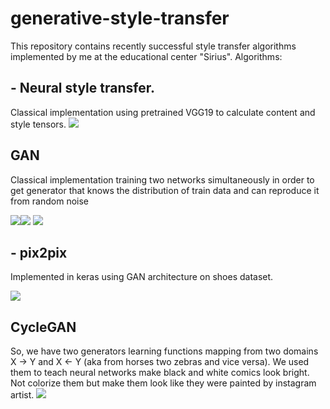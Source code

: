 # generative-style-transfer
This repository contains recently successful style transfer algorithms implemented by me at the educational center "Sirius". Algorithms:
## - Neural style transfer. 
Classical implementation using pretrained VGG19 to calculate content and style tensors.
![](https://sun9-62.userapi.com/c858328/v858328638/1c6fb2/l8EIxwJ5Fkw.jpg)

## GAN
Classical implementation training two networks simultaneously in order to get generator that knows the distribution of train data and can reproduce it from random noise

![](https://sun9-6.userapi.com/c858328/v858328638/1c7033/pdllMeHy3tk.jpg)![](https://sun9-33.userapi.com/c858328/v858328638/1c703a/9jOmROx4ymA.jpg)
![](https://sun9-2.userapi.com/c858328/v858328638/1c7041/v_hvy-fGuiU.jpg)

## - pix2pix
Implemented in keras using GAN architecture on shoes dataset.

 ![](https://sun9-51.userapi.com/c858328/v858328638/1c6fbc/3-Wgspo8UO0.jpg)

## CycleGAN

So, we have two generators learning functions mapping from two domains X -> Y and X <- Y (aka from horses two zebras and vice versa). We used them to teach neural networks make black and white comics look bright. Not colorize them but make them look like they were painted by instagram artist.
![](https://sun9-19.userapi.com/c858328/v858328638/1c6fc4/BzqXZTh-bBo.jpg)
